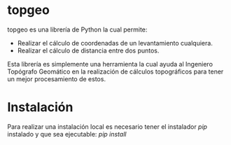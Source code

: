 # topgeo

topgeo es una librería de Python la cual permite:
* Realizar el cálculo de coordenadas de un levantamiento cualquiera.
* Realizar el cálculo de distancia entre dos puntos.

Esta librería es simplemente una herramienta la cual ayuda al Ingeniero Topógrafo Geomático en la realización de cálculos topográficos para tener un mejor procesamiento de estos.

# Instalación

Para realizar una instalación local es necesario tener el instalador *pip* instalado y que sea ejecutable:
*pip install*


